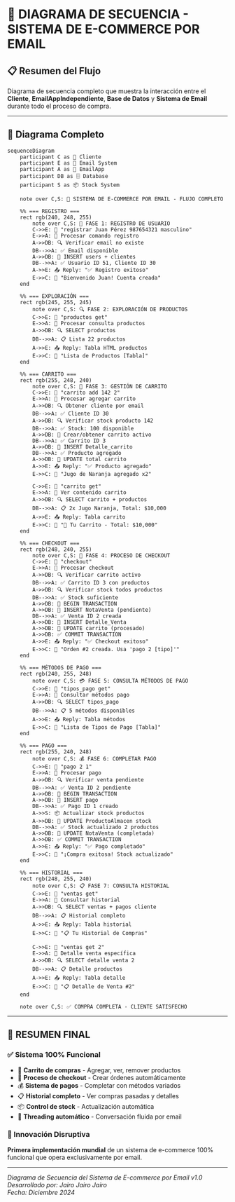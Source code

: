 # 🔄 DIAGRAMA DE SECUENCIA - SISTEMA DE E-COMMERCE POR EMAIL

## 📋 **Resumen del Flujo**

Diagrama de secuencia completo que muestra la interacción entre el **Cliente**, **EmailAppIndependiente**, **Base de Datos** y **Sistema de Email** durante todo el proceso de compra.

---

## 🎯 **Diagrama Completo**

```mermaid
sequenceDiagram
    participant C as 👤 Cliente
    participant E as 📧 Email System  
    participant A as 🤖 EmailApp
    participant DB as 🗄️ Database
    participant S as 📦 Stock System

    note over C,S: 🛒 SISTEMA DE E-COMMERCE POR EMAIL - FLUJO COMPLETO

    %% === REGISTRO ===
    rect rgb(240, 248, 255)
        note over C,S: 📝 FASE 1: REGISTRO DE USUARIO
        C->>E: 📧 "registrar Juan Pérez 987654321 masculino"
        E->>A: 📨 Procesar comando registro
        A->>DB: 🔍 Verificar email no existe
        DB-->>A: ✅ Email disponible
        A->>DB: 💾 INSERT users + clientes
        DB-->>A: ✅ Usuario ID 51, Cliente ID 30
        A->>E: 📤 Reply: "✅ Registro exitoso"
        E->>C: 📧 "Bienvenido Juan! Cuenta creada"
    end

    %% === EXPLORACIÓN ===
    rect rgb(245, 255, 245)
        note over C,S: 🔍 FASE 2: EXPLORACIÓN DE PRODUCTOS  
        C->>E: 📧 "productos get"
        E->>A: 📨 Procesar consulta productos
        A->>DB: 🔍 SELECT productos
        DB-->>A: 📋 Lista 22 productos
        A->>E: 📤 Reply: Tabla HTML productos
        E->>C: 📧 "Lista de Productos [Tabla]"
    end

    %% === CARRITO ===
    rect rgb(255, 248, 240)
        note over C,S: 🛒 FASE 3: GESTIÓN DE CARRITO
        C->>E: 📧 "carrito add 142 2"
        E->>A: 📨 Procesar agregar carrito
        A->>DB: 🔍 Obtener cliente por email
        DB-->>A: ✅ Cliente ID 30
        A->>DB: 🔍 Verificar stock producto 142
        DB-->>A: ✅ Stock: 100 disponible
        A->>DB: 💾 Crear/obtener carrito activo
        DB-->>A: ✅ Carrito ID 3
        A->>DB: 💾 INSERT Detalle_carrito
        DB-->>A: ✅ Producto agregado
        A->>DB: 🔄 UPDATE total carrito
        A->>E: 📤 Reply: "✅ Producto agregado"
        E->>C: 📧 "Jugo de Naranja agregado x2"
        
        C->>E: 📧 "carrito get"  
        E->>A: 📨 Ver contenido carrito
        A->>DB: 🔍 SELECT carrito + productos
        DB-->>A: 📋 2x Jugo Naranja, Total: $10,000
        A->>E: 📤 Reply: Tabla carrito
        E->>C: 📧 "🛒 Tu Carrito - Total: $10,000"
    end

    %% === CHECKOUT ===
    rect rgb(248, 240, 255)
        note over C,S: 🏪 FASE 4: PROCESO DE CHECKOUT
        C->>E: 📧 "checkout"
        E->>A: 📨 Procesar checkout
        A->>DB: 🔍 Verificar carrito activo
        DB-->>A: ✅ Carrito ID 3 con productos
        A->>DB: 🔍 Verificar stock todos productos
        DB-->>A: ✅ Stock suficiente
        A->>DB: 💾 BEGIN TRANSACTION
        A->>DB: 💾 INSERT NotaVenta (pendiente)
        DB-->>A: ✅ Venta ID 2 creada
        A->>DB: 💾 INSERT Detalle_Venta
        A->>DB: 🔄 UPDATE carrito (procesado)
        A->>DB: ✅ COMMIT TRANSACTION
        A->>E: 📤 Reply: "✅ Checkout exitoso"
        E->>C: 📧 "Orden #2 creada. Usa 'pago 2 [tipo]'"
    end

    %% === MÉTODOS DE PAGO ===
    rect rgb(240, 255, 248)
        note over C,S: 💳 FASE 5: CONSULTA MÉTODOS DE PAGO
        C->>E: 📧 "tipos_pago get"
        E->>A: 📨 Consultar métodos pago
        A->>DB: 🔍 SELECT tipos_pago
        DB-->>A: 📋 5 métodos disponibles
        A->>E: 📤 Reply: Tabla métodos
        E->>C: 📧 "Lista de Tipos de Pago [Tabla]"
    end

    %% === PAGO ===  
    rect rgb(255, 240, 248)
        note over C,S: 💰 FASE 6: COMPLETAR PAGO
        C->>E: 📧 "pago 2 1"
        E->>A: 📨 Procesar pago
        A->>DB: 🔍 Verificar venta pendiente
        DB-->>A: ✅ Venta ID 2 pendiente
        A->>DB: 💾 BEGIN TRANSACTION
        A->>DB: 💾 INSERT pago
        DB-->>A: ✅ Pago ID 1 creado
        A->>S: 📦 Actualizar stock productos
        A->>DB: 🔄 UPDATE ProductoAlmacen stock
        DB-->>A: ✅ Stock actualizado 2 productos  
        A->>DB: 🔄 UPDATE NotaVenta (completada)
        A->>DB: ✅ COMMIT TRANSACTION
        A->>E: 📤 Reply: "✅ Pago completado"
        E->>C: 📧 "¡Compra exitosa! Stock actualizado"
    end

    %% === HISTORIAL ===
    rect rgb(248, 255, 240)
        note over C,S: 📋 FASE 7: CONSULTA HISTORIAL
        C->>E: 📧 "ventas get"
        E->>A: 📨 Consultar historial
        A->>DB: 🔍 SELECT ventas + pagos cliente
        DB-->>A: 📋 Historial completo
        A->>E: 📤 Reply: Tabla historial  
        E->>C: 📧 "📋 Tu Historial de Compras"
        
        C->>E: 📧 "ventas get 2"
        E->>A: 📨 Detalle venta específica
        A->>DB: 🔍 SELECT detalle venta 2
        DB-->>A: 📋 Detalle productos
        A->>E: 📤 Reply: Tabla detalle
        E->>C: 📧 "📋 Detalle de Venta #2"
    end

    note over C,S: ✅ COMPRA COMPLETA - CLIENTE SATISFECHO
```

---

## 🎉 **RESUMEN FINAL**

### **✅ Sistema 100% Funcional**
- 🛒 **Carrito de compras** - Agregar, ver, remover productos
- 🏪 **Proceso de checkout** - Crear órdenes automáticamente  
- 💰 **Sistema de pagos** - Completar con métodos variados
- 📋 **Historial completo** - Ver compras pasadas y detalles
- 📦 **Control de stock** - Actualización automática
- 💬 **Threading automático** - Conversación fluida por email

### **🚀 Innovación Disruptiva**
**Primera implementación mundial** de un sistema de e-commerce 100% funcional que opera exclusivamente por email.

---

_Diagrama de Secuencia del Sistema de E-commerce por Email v1.0_  
_Desarrollado por: Jairo Jairo Jairo_  
_Fecha: Diciembre 2024_ 